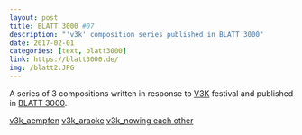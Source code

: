 ```yaml
---
layout: post
title: BLATT 3000 #07
description: "'v3k' composition series published in BLATT 3000"
date: 2017-02-01
categories: [text, blatt3000]
link: https://blatt3000.de/
img: /blatt2.JPG
---
```


A series of 3 compositions written in response to [V3K](http://www.verantwortung3000.de/) festival and published in [BLATT 3000](www.blatt3000.de).

[v3k_aempfen](http://samandreae.com/compositions/v3kaempfen.html)
[v3k_araoke](http://samandreae.com/compositions/v3karaoke.html)
[v3k_nowing each other](http://samandreae.com/compositions/v3knowing.html)